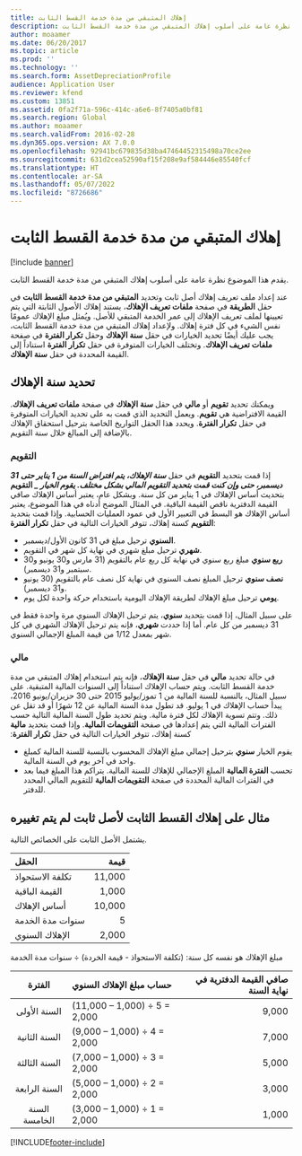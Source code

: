 ```yaml
---
title: إهلاك المتبقي من مدة خدمة القسط الثابت
description: يقدم هذا الموضوع نظرة عامة على أسلوب إهلاك المتبقي من مدة خدمة القسط الثابت‬.
author: moaamer
ms.date: 06/20/2017
ms.topic: article
ms.prod: ''
ms.technology: ''
ms.search.form: AssetDepreciationProfile
audience: Application User
ms.reviewer: kfend
ms.custom: 13851
ms.assetid: 0fa2f71a-596c-414c-a6e6-8f7405a0bf81
ms.search.region: Global
ms.author: moaamer
ms.search.validFrom: 2016-02-28
ms.dyn365.ops.version: AX 7.0.0
ms.openlocfilehash: 92941bc679835d38ba47464452315498a70ce2ee
ms.sourcegitcommit: 631d2cea52590af15f208e9af584446e85540fcf
ms.translationtype: HT
ms.contentlocale: ar-SA
ms.lasthandoff: 05/07/2022
ms.locfileid: "8726686"
---
```

# <a name="straight-line-life-remaining-depreciation"></a>إهلاك المتبقي من مدة خدمة القسط الثابت

[!include [banner](../includes/banner.md)]

يقدم هذا الموضوع نظرة عامة على أسلوب إهلاك المتبقي من مدة خدمة القسط الثابت‬.

عند إعداد ملف تعريف إهلاك أصل ثابت وتحديد **المتبقي من مدة خدمة القسط الثابت‬** في حقل **الطريقة** في صفحة **ملفات تعريف الإهلاك**، يستند إهلاك الأصول الثابتة التي يتم تعيينها لملف تعريف الإهلاك إلى عمر الخدمة المتبقي للأصل. ويُمثل مبلغ الإهلاك عمومًا نفس الشيء في كل فترة إهلاك. ولإعداد إهلاك المتبقي من مدة خدمة القسط الثابت‬، يجب عليك أيضًا تحديد الخيارات في حقل **سنة الإهلاك** وحقل **تكرار الفترة** في صفحة **ملفات تعريف الإهلاك**. وتختلف الخيارات المتوفرة في حقل **تكرار الفترة** استناداً إلى القيمة المحددة في حقل **سنة الإهلاك**.

## <a name="select-a-depreciation-year"></a>تحديد سنة الإهلاك
ويمكنك تحديد **تقويم** أو **مالي** في حقل **سنة الإهلاك** في صفحة **ملفات تعريف الإهلاك**. القيمة الافتراضية هي **تقويم**. ويعمل التحديد الذي قمت به على تحديد الخيارات المتوفرة في حقل **تكرار الفترة**. ويحدد هذا الحقل التواريخ الخاصة بترحيل استحقاق الإهلاك بالإضافة إلى المبالغ خلال سنة التقويم.

### <a name="calendar"></a>التقويم

إذا قمت بتحديد **التقويم** في حقل **_سنة الإهلاك_*، يتم افتراض السنة من 1 يناير حتى 31 ديسمبر، حتى وإن كنت قمت بتحديد التقويم المالي بشكل مختلف. يقوم الخيار _* التقويم** بتحديث أساس الإهلاك في 1 يناير من كل سنة. وبشكل عام، يعتبر أساس الإهلاك صافي القيمة الدفترية ناقص القيمة الباقية. في المثال الموضح أدناه في هذا الموضوع، يعتبر أساس الإهلاك هو البسط في التعبير الأول في عمود العمليات الحسابية. وإذا قمت بتحديد **التقويم** كسنة إهلاك، تتوفر الخيارات التالية في حقل **تكرار الفترة**:

- **السنوي** ترحيل مبلغ في 31 كانون الأول/ديسمبر.
- **شهري** ترحيل مبلغ شهري في نهاية كل شهر في التقويم.
- **ربع سنوي** مبلغ ربع سنوي في نهاية كل ربع عام بالتقويم (31 مارس و30 يونيو و30 سبتمبر و31 ديسمبر).
- **نصف سنوي** ترحيل المبلغ نصف السنوي في نهاية كل نصف عام بالتقويم (30 يونيو و31 ديسمبر).
- **يومي** ترحيل مبلغ الإهلاك لطريقة الإهلاك اليومية باستخدام حركة واحدة لكل يوم.

على سبيل المثال، إذا قمت بتحديد **سنوي**، يتم ترحيل الإهلاك السنوي مرة واحدة فقط في 31 ديسمبر من كل عام. أما إذا حددت **شهري**، فإنه يتم ترحيل الإهلاك الشهري في كل شهر بمعدل 1/12 من قيمة المبلغ الإجمالي السنوي.

### <a name="fiscal"></a>مالي

في حالة تحديد **مالي** في حقل **سنة الإهلاك**، فإنه يتم استخدام إهلاك المتبقي من مدة خدمة القسط الثابت‬. ويتم حساب الإهلاك استناداً إلى السنوات المالية المتبقية. ‏‫على سبيل المثال، بالنسبة للسنة المالية من 1 تموز/يوليو 2015 حتى 30 حزيران/يونيو 2016، يبدأ حساب الإهلاك في 1 يوليو. قد تطول مدة السنة المالية عن 12 شهرًا أو قد تقل عن ذلك. وتتم تسوية الإهلاك لكل فترة مالية. ويتم تحديد طول السنة المالية التالية حسب الفترات المالية التي يتم إعدادها في صفحة **التقويمات المالية**. وإذا قمت بتحديد **مالية** كسنة إهلاك، تتوفر الخيارات التالية في حقل **تكرار الفترة**:

- يقوم الخيار **سنوي** بترحيل إجمالي مبلغ الإهلاك المحسوب بالنسبة للسنة المالية كمبلغ واحد في آخر يوم في السنة المالية.
- تحسب **الفترة المالية** المبلغ الإجمالي للإهلاك للسنة المالية. يتراكم هذا المبلغ فيما بعد في الفترات المالية المحددة في صفحة **التقويمات المالية** للتقويم المالي المحدد للدفتر.

## <a name="example-of-straight-line-depreciation-of-an-unchanged-fixed-asset"></a>مثال على إهلاك القسط الثابت لأصل ثابت لم يتم تغييره
يشتمل الأصل الثابت على الخصائص التالية.

| الحقل               | قيمة  |
|:---------------------|--------:|
| تكلفة الاستحواذ    | 11,000 |
| القيمة الباقية       | 1,000  |
| أساس الإهلاك   | 10,000 |
| سنوات مدة الخدمة  | 5      |
| الإهلاك السنوي | 2,000  |

مبلغ الإهلاك هو نفسه كل سنة: (تكلفة الاستحواذ - قيمة الخردة) ÷ سنوات مدة الخدمة

| الفترة | حساب مبلغ الإهلاك السنوي | صافي القيمة الدفترية في نهاية السنة |
|:--------:|:-----------------------------------------------|---------------------------------------:|
| السنة الأولى | (11,000 – 1,000) ÷ 5 = 2,000                  | 9,000                                 |
| السنة الثانية | (9,000 – 1,000) ÷ 4 = 2,000                   | 7,000                                 |
| السنة الثالثة | (7,000 – 1,000) ÷ 3 = 2,000                   | 5,000                                 |
| السنة الرابعة | (5,000 – 1,000) ÷ 2 = 2,000                   | 3,000                                 |
| السنة الخامسة | (3,000 – 1,000) ÷ 1 = 2,000                   | 1,000                                 |







[!INCLUDE[footer-include](../../includes/footer-banner.md)]
